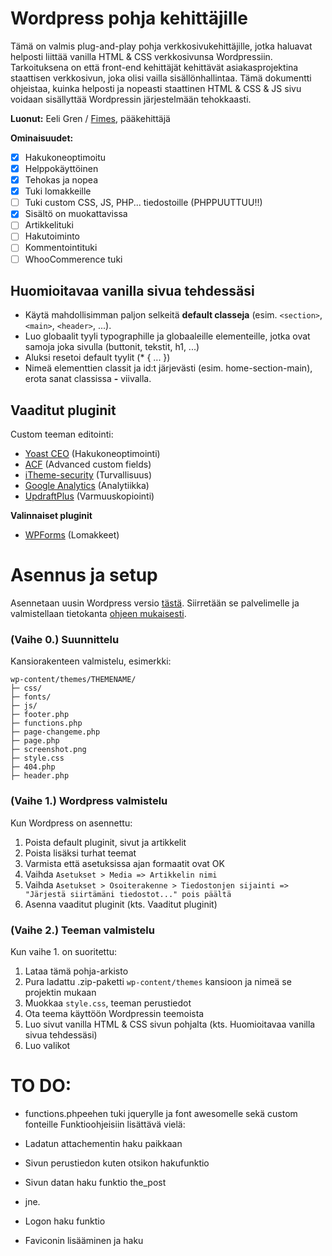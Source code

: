 
# Wordpress pohja kehittäjille
Tämä on valmis plug-and-play pohja verkkosivukehittäjille, jotka haluavat helposti liittää vanilla HTML & CSS verkkosivunsa Wordpressiin.
Tarkoituksena on että front-end kehittäjät kehittävät asiakasprojektina staattisen verkkosivun, joka olisi vailla sisällönhallintaa. Tämä dokumentti ohjeistaa, kuinka helposti ja nopeasti staattinen HTML & CSS & JS sivu voidaan sisällyttää Wordpressin järjestelmään tehokkaasti.

**Luonut:** Eeli Gren / [Fimes](https://fimes.fi), pääkehittäjä

**Ominaisuudet:**
- [X] Hakukoneoptimoitu
- [X] Helppokäyttöinen
- [X] Tehokas ja nopea
- [X] Tuki lomakkeille
- [ ] Tuki custom CSS, JS, PHP... tiedostoille (PHPPUUTTUU!!)
- [X] Sisältö on muokattavissa
- [ ] Artikkelituki
- [ ] Hakutoiminto
- [ ] Kommentointituki
- [ ] WhooCommerence tuki

## Huomioitavaa vanilla sivua tehdessäsi
- Käytä mahdollisimman paljon selkeitä **default classeja** (esim. `<section>`, `<main>`, `<header>`, ...).
- Luo globaalit tyyli typographille ja globaaleille elementeille, jotka ovat samoja joka sivulla (buttonit, tekstit, h1, ...)
- Aluksi resetoi default tyylit (* { ... })
- Nimeä elementtien classit ja id:t järjevästi (esim. home-section-main), erota sanat classissa **-** viivalla.

## Vaaditut pluginit
Custom teeman editointi:
- [Yoast CEO](https://fi.wordpress.org/plugins/wordpress-seo/)  (Hakukoneoptimointi)
- [ACF](https://fi.wordpress.org/plugins/advanced-custom-fields/) (Advanced custom fields)
- [iTheme-security]() (Turvallisuus)
- [Google Analytics](https://wordpress.org/plugins/google-analytics-for-wordpress/) (Analytiikka)
- [UpdraftPlus](https://fi.wordpress.org/plugins/updraftplus/) (Varmuuskopiointi)

**Valinnaiset pluginit**
- [WPForms](https://fi.wordpress.org/plugins/wpforms-lite/) (Lomakkeet)

# Asennus ja setup
Asennetaan uusin Wordpress versio [tästä](https://wordpress.org/latest.zip).
Siirretään se palvelimelle ja valmistellaan tietokanta [ohjeen mukaisesti](https://wordpress.org/support/article/how-to-install-wordpress/).

### (Vaihe 0.) Suunnittelu
Kansiorakenteen valmistelu, esimerkki:

```
wp-content/themes/THEMENAME/
├─ css/
├─ fonts/
├─ js/
├─ footer.php
├─ functions.php
├─ page-changeme.php
├─ page.php
├─ screenshot.png
├─ style.css
├─ 404.php
├─ header.php
```

### (Vaihe 1.) Wordpress valmistelu
Kun Wordpress on asennettu:
1. Poista default pluginit, sivut ja artikkelit
2. Poista lisäksi turhat teemat
3. Varmista että asetuksissa ajan formaatit ovat OK
4. Vaihda `Asetukset > Media => Artikkelin nimi`
5. Vaihda `Asetukset > Osoiterakenne > Tiedostonjen sijainti => "Järjestä siirtämäni tiedostot..." pois päältä`
6. Asenna vaaditut pluginit (kts. Vaaditut pluginit)

### (Vaihe 2.) Teeman valmistelu
Kun vaihe 1. on suoritettu:
1. Lataa tämä pohja-arkisto
2. Pura ladattu .zip-paketti `wp-content/themes` kansioon ja nimeä se projektin mukaan
3. Muokkaa `style.css`, teeman perustiedot
4. Ota teema käyttöön Wordpressin teemoista
5. Luo sivut vanilla HTML & CSS sivun pohjalta (kts. Huomioitavaa vanilla sivua tehdessäsi)
6. Luo valikot

# TO DO:
- functions.phpeehen tuki jquerylle ja font awesomelle sekä custom fonteille
Funktioohjeisiin lisättävä vielä:
- Ladatun attachementin haku paikkaan
- Sivun perustiedon kuten otsikon hakufunktio
- Sivun datan haku funktio the_post
- jne.

- Logon haku funktio
- Faviconin lisääminen ja haku
